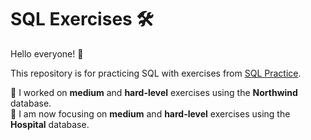 # SQL Exercises 🛠️  

Hello everyone! 👋  

This repository is for practicing SQL with exercises from [SQL Practice](https://www.sql-practice.com/).  

📌 I worked on **medium** and **hard-level** exercises using the **Northwind** database.  
📌 I am now focusing on **medium** and **hard-level** exercises using the **Hospital** database.
